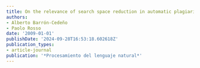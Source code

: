 ```yaml
---
title: On the relevance of search space reduction in automatic plagiarism detection
authors:
- Alberto Barrón-Cedeño
- Paolo Rosso
date: '2009-01-01'
publishDate: '2024-09-28T16:53:18.602618Z'
publication_types:
- article-journal
publication: '*Procesamiento del lenguaje natural*'
---
```

